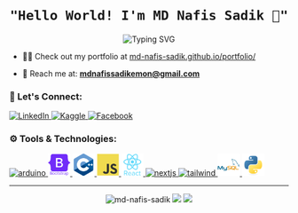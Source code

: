 <h1 align="center">
  <code>"Hello World! I'm MD Nafis Sadik 👋"</code>
</h1>



<div align="center">
  <img src="https://readme-typing-svg.demolab.com?font=Fira+Code&weight=500&size=20&pause=1000&color=0570B9&center=true&vCenter=true&width=600&lines=Hello+there!+Welcome+to+my+GitHub;I'm+a+Full-Stack+Web+Developer;Always+Learning+New+Technologies!" alt="Typing SVG">
</div>


- 👨‍💻 Check out my portfolio at [md-nafis-sadik.github.io/portfolio/](https://md-nafis-sadik.github.io/portfolio/)

- 📧 Reach me at: **mdnafissadikemon@gmail.com**

<h3 align="left">🚀 Let's Connect:</h3>
<p align="left">
  
  <a href="https://linkedin.com/in/md-nafis-sadik" target="_blank">
    <img src="https://img.shields.io/badge/-LinkedIn-blue?style=for-the-badge&logo=linkedin" alt="LinkedIn">
  </a>
  <a href="https://kaggle.com/nafissadikemon" target="_blank">
    <img src="https://img.shields.io/badge/-Kaggle-blue?style=for-the-badge&logo=kaggle" alt="Kaggle">
  </a>
  <a href="https://fb.com/emonafis" target="_blank">
    <img src="https://img.shields.io/badge/Facebook-1877F2?style=for-the-badge&logo=facebook&logoColor=white" alt="Facebook">
  </a>
</p>

<h3 align="left">⚙️ Tools & Technologies:</h3>
<p align="left">
  <a href="https://www.arduino.cc/" target="_blank"> <img src="https://cdn.worldvectorlogo.com/logos/arduino-1.svg" alt="arduino" width="40" height="40"/> </a>
  <a href="https://getbootstrap.com" target="_blank"> <img src="https://raw.githubusercontent.com/devicons/devicon/master/icons/bootstrap/bootstrap-plain-wordmark.svg" alt="bootstrap" width="40" height="40"/> </a>
  <a href="https://www.w3schools.com/cpp/" target="_blank"> <img src="https://raw.githubusercontent.com/devicons/devicon/master/icons/cplusplus/cplusplus-original.svg" alt="cplusplus" width="40" height="40"/> </a>
  <a href="https://developer.mozilla.org/en-US/docs/Web/JavaScript" target="_blank"> <img src="https://raw.githubusercontent.com/devicons/devicon/master/icons/javascript/javascript-original.svg" alt="javascript" width="40" height="40"/> </a>
  <a href="https://reactjs.org/" target="_blank"> <img src="https://raw.githubusercontent.com/devicons/devicon/master/icons/react/react-original-wordmark.svg" alt="react" width="40" height="40"/> </a>
  <a href="https://nextjs.org/" target="_blank"> <img src="https://cdn.worldvectorlogo.com/logos/nextjs-2.svg" alt="nextjs" width="40" height="40"/> </a>
  <a href="https://tailwindcss.com/" target="_blank"> <img src="https://www.vectorlogo.zone/logos/tailwindcss/tailwindcss-icon.svg" alt="tailwind" width="40" height="40"/> </a>
  <a href="https://www.mysql.com/" target="_blank"> <img src="https://raw.githubusercontent.com/devicons/devicon/master/icons/mysql/mysql-original-wordmark.svg" alt="mysql" width="40" height="40"/> </a>
  <a href="https://www.python.org" target="_blank"> <img src="https://raw.githubusercontent.com/devicons/devicon/master/icons/python/python-original.svg" alt="python" width="40" height="40"/> </a>
</p>

---



<div align="center">
  <img src="https://github-readme-stats.vercel.app/api?username=md-nafis-sadik&theme=github_dark&hide_border=false&include_all_commits=false&count_private=false" alt="md-nafis-sadik" height="150px"/>
  <img src="https://github-readme-streak-stats.herokuapp.com/?user=md-nafis-sadik&theme=github_dark&hide_border=false" height="150px"/>
  <img src="https://github-readme-stats.vercel.app/api/top-langs/?username=md-nafis-sadik&theme=github_dark&hide_border=false&layout=compact" height="150px"/>
</div>


